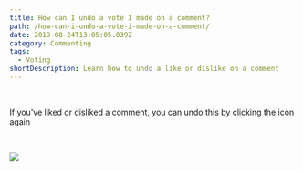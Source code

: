 ```yaml
---
title: How can I undo a vote I made on a comment?
path: /how-can-i-undo-a-vote-i-made-on-a-comment/
date: 2019-08-24T13:05:05.039Z
category: Commenting
tags:
  - Voting
shortDescription: Learn how to undo a like or dislike on a comment
---
```

<br>

If you've liked or disliked a comment, you can undo this by clicking the icon again

<br>

![](/img/voting.gif)
